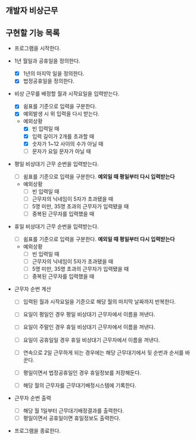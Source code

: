 ## 개발자 비상근무

## 구현할 기능 목록

- 프로그램을 시작한다.

- 1년 월일과 공휴일을 정의한다.
  - [x] 1년의 마지막 일을 정의한다.
  - [x] 법정공휴일을 정의한다.

- 비상 근무를 배정할 월과 시작요일을 입력받는다.
  - [x] 쉼표를 기준으로 입력을 구분한다.
  - [x] 예외발생 시 위 입력을 다시 받는다.
  
  - 예외상황 
    - [x] 빈 입력일 때
    - [x] 입력 길이가 2개를 초과할 때
    - [x] 숫자가 1~12 사이의 수가 아닐 때
    - [ ] 문자가 요일 문자가 아닐 때

- 평일 비상대기 근무 순번을 입력받는다.
  - [ ] 쉼표를 기준으로 입력을 구분한다.
  **예외일 때 평일부터 다시 입력받는다**
  - 예외상황
    - [ ] 빈 입력일 때
    - [ ] 근무자의 닉네임이 5자가 초과됐을 때
    - [ ] 5명 미만, 35명 초과의 근무자가 입력됐을 때
    - [ ] 중복된 근무자를 입력했을 때

- 휴일 비상대기 근무 순번을 입력받는다.
  - [ ] 쉼표를 기준으로 입력을 구분한다.
  **예외일 때 평일부터 다시 입력받는다**

  - 예외상황
    - [ ] 빈 입력일 때
    - [ ] 근무자의 닉네임이 5자가 초과됐을 때
    - [ ] 5명 미만, 35명 초과의 근무자가 입력됐을 때
    - [ ] 중복된 근무자를 입력했을 때

- 근무자 순번 계산
  - [ ] 입력된 월과 시작요일을 기준으로 해당 월의 마지막 날짜까지 반복한다.
  
  - [ ] 요일이 평일인 경우 평일 비상대기 근무자에서 이름을 꺼낸다.
  - [ ] 요일이 주말인 경우 휴일 비상대기 근무자에서 이름을 꺼낸다.
  - [ ] 요일이 공휴일일 경우 휴일 비상대기 근무자에서 이름을 꺼낸다.

  - [ ] 연속으로 2일 근무하게 되는 경우에는 해당 근무대기에서 뒷 순번과 순서를 바꾼다.

  - [ ] 평일이면서 법정공휴일인 경우 휴일정보를 저장해둔다.
  - [ ] 해당 월의 근무자를 근무대기배정시스템에 기록한다.

- 근무자 순번 출력
  - [ ] 해당 월 1일부터 근무대기배정결과를 출력한다.
  - [ ] 평일이면서 공휴일이면 휴일정보도 출력한다.

- 프로그램을 종료한다.

